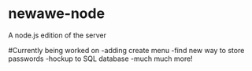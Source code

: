 # newawe-node
A node.js edition of the server



#Currently being worked on
-adding create menu
-find new way to store passwords
-hockup to SQL database
-much much more!
